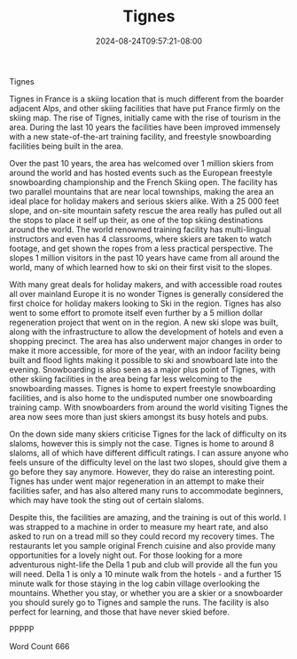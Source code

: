 ﻿---
title: "Tignes"
date: 2024-08-24T09:57:21-08:00
description: "Text Tips for Web Success"
featured_image: "/images/Text.jpg"
tags: ["Text"]
---

Tignes

Tignes in France is a skiing location that is much different from the boarder adjacent Alps, and other skiing facilities that have put France firmly on the skiing map. The rise of Tignes, initially came with the rise of tourism in the area.  During the last 10 years the facilities have been improved immensely with a new state-of-the-art training facility, and freestyle snowboarding facilities being built in the area. 

Over the past 10 years, the area has welcomed over 1 million skiers from around the world and has hosted events such as the European freestyle snowboarding championship and the French Skiing open. The facility has two parallel mountains that are near local townships, making the area an ideal place for holiday makers and serious skiers alike. With a 25 000 feet slope, and on-site mountain safety rescue the area really has pulled out all the stops to place it self up their, as one of the top skiing destinations around the world. The world renowned training facility has multi-lingual instructors and even has 4 classrooms, where skiers are taken to watch footage, and get shown the ropes from a less practical perspective. The slopes 1 million visitors in the past 10 years have came from all around the world, many of which learned how to ski on their first visit to the slopes. 

With many great deals for holiday makers, and with accessible road routes all over mainland Europe it is no wonder Tignes is generally considered the first choice for holiday makers looking to Ski in the region. Tignes has also went to some effort to promote itself even further by a 5 million dollar regeneration project that went on in the region. A new ski slope was built, along with the infrastructure to allow the development of hotels and even a shopping precinct. The area has also underwent major changes in order to make it more accessible, for more of the year, with an indoor facility being built and flood lights making it possible to ski and snowboard late into the evening. Snowboarding is also seen as a major plus point of Tignes, with other skiing facilities in the area being far less welcoming to the snowboarding masses. Tignes is home to expert freestyle snowboarding facilities, and is also home to the undisputed number one snowboarding training camp. With snowboarders from around the world visiting Tignes the area now sees more than just skiers amongst its busy hotels and pubs. 

On the down side many skiers criticise Tignes for the lack of difficulty on its slaloms, however this is simply not the case. Tignes is home to around 8 slaloms, all of which have different difficult ratings. I can assure anyone who feels unsure of the difficulty level on the last two slopes, should give them a go before they say anymore. However, they do raise an interesting point. Tignes has under went major regeneration in an attempt to make their facilities safer, and has also altered many runs to accommodate beginners, which may have took the sting out of certain slaloms. 

Despite this, the facilities are amazing, and the training is out of this world. I was strapped to a machine in order to measure my heart rate, and also asked to run on a tread mill so they could record my recovery times. The restaurants let you sample original French cuisine and also provide many opportunities for a lovely night out. For those looking for a more adventurous night-life the Della 1 pub and club will provide all the fun you will need. Della 1 is only a 10 minute walk from the hotels - and a further 15 minute walk for those staying in the log cabin village overlooking the mountains.  Whether you stay, or whether you are a skier or a snowboarder you should surely go to Tignes and sample the runs. The facility is also perfect for learning, and those that have never skied before. 

PPPPP

Word Count 666
 


 

